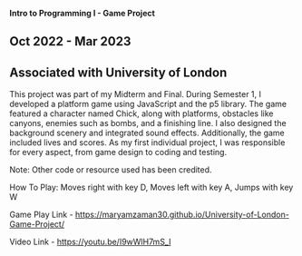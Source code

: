 **Intro to Programming I - Game Project**

## Oct 2022 - Mar 2023

## Associated with University of London

This project was part of my Midterm and Final. During Semester 1, I developed a platform game using JavaScript and the p5 library. The game featured a character named Chick, along with platforms, obstacles like canyons, enemies such as bombs, and a finishing line. I also designed the background scenery and integrated sound effects. Additionally, the game included lives and scores. As my first individual project, I was responsible for every aspect, from game design to coding and testing.

Note: Other code or resource used has been credited.

How To Play:
Moves right with key D,
Moves left with key A,
Jumps with key W

Game Play Link - https://maryamzaman30.github.io/University-of-London-Game-Project/

Video Link - https://youtu.be/I9wWlH7mS_I

